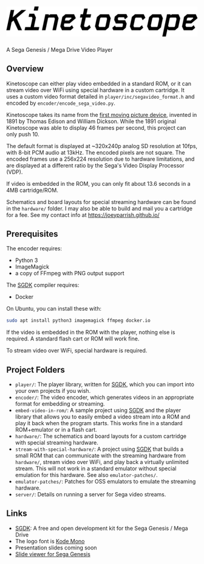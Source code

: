 # ![Kinetoscope](logo.svg)

A Sega Genesis / Mega Drive Video Player


## Overview

Kinetoscope can either play video embedded in a standard ROM, or it can stream
video over WiFi using special hardware in a custom cartridge.  It uses a custom
video format detailed in `player/inc/segavideo_format.h` and encoded by
`encoder/encode_sega_video.py`.

Kinetoscope takes its name from the [first moving picture
device](https://www.britannica.com/technology/Kinetoscope), invented in 1891 by
Thomas Edison and William Dickson.  While the 1891 original Kinetoscope was
able to display 46 frames per second, this project can only push 10.

The default format is displayed at ~320x240p analog SD resolution at 10fps,
with 8-bit PCM audio at 13kHz.  The encoded pixels are not square.  The encoded
frames use a 256x224 resolution due to hardware limitations, and are displayed
at a different ratio by the Sega's Video Display Processor (VDP).

If video is embedded in the ROM, you can only fit about 13.6 seconds in a 4MB
cartridge/ROM.

Schematics and board layouts for special streaming hardware can be found in the
`hardware/` folder.  I may also be able to build and mail you a cartridge for a
fee.  See my contact info at https://joeyparrish.github.io/


## Prerequisites

The encoder requires:
 - Python 3
 - ImageMagick
 - a copy of FFmpeg with PNG output support

The [SGDK][] compiler requires:
 - Docker

On Ubuntu, you can install these with:

```sh
sudo apt install python3 imagemagick ffmpeg docker.io
```

If the video is embedded in the ROM with the player, nothing else is required.
A standard flash cart or ROM will work fine.

To stream video over WiFi, special hardware is required.


## Project Folders

 - `player/`: The player library, written for [SGDK][], which you can import
   into your own projects if you wish.
 - `encoder/`: The video encoder, which generates videos in an appropriate
   format for embedding or streaming.
 - `embed-video-in-rom/`: A sample project using [SGDK][] and the player
   library that allows you to easily embed a video stream into a ROM and play
   it back when the program starts.  This works fine in a standard ROM+emulator
   or in a flash cart.
 - `hardware/`: The schematics and board layouts for a custom cartridge with
   special streaming hardware.
 - `stream-with-special-hardware/`: A project using [SGDK][] that builds a
   small ROM that can communicate with the streaming hardware from `hardware/`,
   stream video over WiFi, and play back a virtually unlimited stream.  This
   will not work in a standard emulator without special emulation for this
   hardware.  See also `emulator-patches/`.
 - `emulator-patches/`: Patches for OSS emulators to emulate the streaming
   hardware.
 - `server/`: Details on running a server for Sega video streams.


## Links

 - [SGDK][]: A free and open development kit for the Sega Genesis / Mega Drive
 - The logo font is [Kode Mono](https://kodemono.com/)
 - Presentation slides coming soon
 - [Slide viewer for Sega Genesis](https://github.com/joeyparrish/sega-slides/)


[SGDK]: https://github.com/Stephane-D/SGDK
